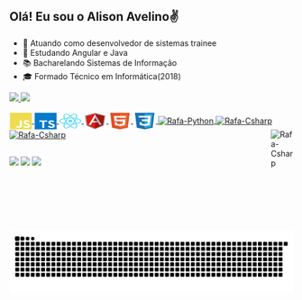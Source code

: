## Olá! Eu sou o Alison Avelino✌
- 🔭 Atuando como desenvolvedor de sistemas trainee
- 🌱 Estudando Angular e Java
- 📚 Bacharelando Sistemas de Informação
- 🎓 Formado Técnico em Informática(2018)
 <div>
  <a href="https://github.com/AlisonAvelino">
  <img height="140em" src="https://github-readme-stats.vercel.app/api?username=alisonavelino&show_icons=true&theme=dracula&include_all_commits=true&count_private=true"/>
  <img height="140em" src="https://github-readme-stats.vercel.app/api/top-langs/?username=alisonavelino&layout=compact&langs_count=7&theme=dracula"/>
</div>
<div style="display: inline_block"><br>
  <img align="center" alt="Rafa-Js" height="30" width="40" src="https://raw.githubusercontent.com/devicons/devicon/master/icons/javascript/javascript-plain.svg">
  <img align="center" alt="Rafa-Ts" height="30" width="40" src="https://raw.githubusercontent.com/devicons/devicon/master/icons/typescript/typescript-plain.svg">
  <img align="center" alt="Rafa-React" height="30" width="40" src="https://raw.githubusercontent.com/devicons/devicon/master/icons/react/react-original.svg">
  <img align="center" alt="Rafa-React" height="30" width="40" src="https://github.com/devicons/devicon/blob/master/icons/angularjs/angularjs-original.svg">
  <img align="center" alt="Rafa-HTML" height="30" width="40" src="https://raw.githubusercontent.com/devicons/devicon/master/icons/html5/html5-original.svg">
  <img align="center" alt="Rafa-CSS" height="30" width="40" src="https://raw.githubusercontent.com/devicons/devicon/master/icons/css3/css3-original.svg">
  <img align="center" alt="Rafa-Python" height="30" width="40" src="https://github.com/AlisonAvelino/devicon/blob/master/icons/java/java-original.svg">
  <img align="center" alt="Rafa-Csharp" height="30" width="40" src="https://github.com/AlisonAvelino/devicon/blob/master/icons/mysql/mysql-original.svg">
  <img align="center" alt="Rafa-Csharp" height="30" width="40" src="https://github.com/AlisonAvelino/devicon/blob/master/icons/postgresql/postgresql-original.svg">
  <img height="180em" align="right" alt="Rafa-Csharp" height="30" width="40" src="https://media.discordapp.net/attachments/617159822932049920/872827652707348560/94097_oznTsA6B.png">
</div>
  
  ##

 
<div> 
  <a href="https://instagram.com/lalu_avelino" target="_blank"><img src="https://img.shields.io/badge/-Instagram-%23E4405F?style=for-the-badge&logo=instagram&logoColor=white" target="_blank"></a>
 	<a href="https://www.twitch.tv/punisheryoung" target="_blank"><img src="https://img.shields.io/badge/Twitch-9146FF?style=for-the-badge&logo=twitch&logoColor=white" target="_blank"></a>
  <a href="https://www.linkedin.com/in/alison-avelino" target="_blank"><img src="https://img.shields.io/badge/-LinkedIn-%230077B5?style=for-the-badge&logo=linkedin&logoColor=white" target="_blank"></a> 
 
   ![Snake animation](https://github.com/AlisonAvelino/AlisonAvelino/blob/output/github-contribution-grid-snake.svg)
 
</div>
